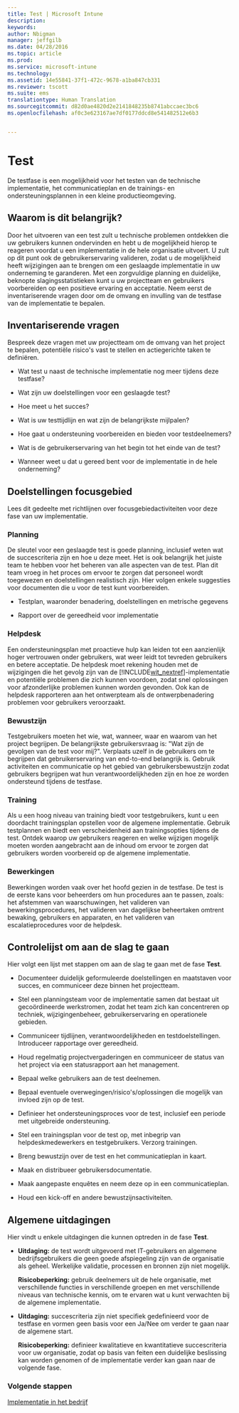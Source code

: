 ```yaml
---
title: Test | Microsoft Intune
description: 
keywords: 
author: Nbigman
manager: jeffgilb
ms.date: 04/28/2016
ms.topic: article
ms.prod: 
ms.service: microsoft-intune
ms.technology: 
ms.assetid: 14e55841-37f1-472c-9678-a1ba847cb331
ms.reviewer: tscott
ms.suite: ems
translationtype: Human Translation
ms.sourcegitcommit: d82d0ae4820d2e2141848235b8741abccaec3bc6
ms.openlocfilehash: af0c3e623167ae7df0177ddcd8e541482512e6b3


---
```


# Test
De testfase is een mogelijkheid voor het testen van de technische implementatie, het communicatieplan en de trainings- en ondersteuningsplannen in een kleine productieomgeving.

## Waarom is dit belangrijk?
Door het uitvoeren van een test zult u technische problemen ontdekken die uw gebruikers kunnen ondervinden en hebt u de mogelijkheid hierop te reageren voordat u een implementatie in de hele organisatie uitvoert. U zult op dit punt ook de gebruikerservaring valideren, zodat u de mogelijkheid heeft wijzigingen aan te brengen om een geslaagde implementatie in uw onderneming te garanderen. Met een zorgvuldige planning en duidelijke, beknopte slagingsstatistieken kunt u uw projectteam en gebruikers voorbereiden op een positieve ervaring en acceptatie.
Neem eerst de inventariserende vragen door om de omvang en invulling van de testfase van de implementatie te bepalen.

## Inventariserende vragen
Bespreek deze vragen met uw projectteam om de omvang van het project te bepalen, potentiële risico's vast te stellen en actiegerichte taken te definiëren.

-   Wat test u naast de technische implementatie nog meer tijdens deze testfase?

-   Wat zijn uw doelstellingen voor een geslaagde test?

-   Hoe meet u het succes?

-   Wat is uw testtijdlijn en wat zijn de belangrijkste mijlpalen?

-   Hoe gaat u ondersteuning voorbereiden en bieden voor testdeelnemers?

-   Wat is de gebruikerservaring van het begin tot het einde van de test?

-   Wanneer weet u dat u gereed bent voor de implementatie in de hele onderneming?

## Doelstellingen focusgebied
Lees dit gedeelte met richtlijnen over focusgebiedactiviteiten voor deze fase van uw implementatie.

### Planning
De sleutel voor een geslaagde test is goede planning, inclusief weten wat de succescriteria zijn en hoe u deze meet. Het is ook belangrijk het juiste team te hebben voor het beheren van alle aspecten van de test. Plan dit team vroeg in het proces om ervoor te zorgen dat personeel wordt toegewezen en doelstellingen realistisch zijn. Hier volgen enkele suggesties voor documenten die u voor de test kunt voorbereiden.

-   Testplan, waaronder benadering, doelstellingen en metrische gegevens

-   Rapport over de gereedheid voor implementatie

### Helpdesk
Een ondersteuningsplan met proactieve hulp kan leiden tot een aanzienlijk hoger vertrouwen onder gebruikers, wat weer leidt tot tevreden gebruikers en betere acceptatie. De helpdesk moet rekening houden met de wijzigingen die het gevolg zijn van de [!INCLUDE[wit_nextref](../includes/wit_nextref_md.md)]-implementatie en potentiële problemen die zich kunnen voordoen, zodat snel oplossingen voor afzonderlijke problemen kunnen worden gevonden. Ook kan de helpdesk rapporteren aan het ontwerpteam als de ontwerpbenadering problemen voor gebruikers veroorzaakt.

### Bewustzijn
Testgebruikers moeten het wie, wat, wanneer, waar en waarom van het project begrijpen. De belangrijkste gebruikersvraag is: "Wat zijn de gevolgen van de test voor mij?". Verplaats uzelf in de gebruikers om te begrijpen dat gebruikerservaring van end-to-end belangrijk is. Gebruik activiteiten en communicatie op het gebied van gebruikersbewustzijn zodat gebruikers begrijpen wat hun verantwoordelijkheden zijn en hoe ze worden ondersteund tijdens de testfase.

### Training
Als u een hoog niveau van training biedt voor testgebruikers, kunt u een doordacht trainingsplan opstellen voor de algemene implementatie. Gebruik testplannen en biedt een verscheidenheid aan trainingsopties tijdens de test. Ontdek waarop uw gebruikers reageren en welke wijzigen mogelijk moeten worden aangebracht aan de inhoud om ervoor te zorgen dat gebruikers worden voorbereid op de algemene implementatie.

### Bewerkingen
Bewerkingen worden vaak over het hoofd gezien in de testfase. De test is de eerste kans voor beheerders om hun procedures aan te passen, zoals: het afstemmen van waarschuwingen, het valideren van bewerkingsprocedures, het valideren van dagelijkse beheertaken omtrent bewaking, gebruikers en apparaten, en het valideren van escalatieprocedures voor de helpdesk.

## Controlelijst om aan de slag te gaan
Hier volgt een lijst met stappen om aan de slag te gaan met de fase **Test**.

-   Documenteer duidelijk geformuleerde doelstellingen en maatstaven voor succes, en communiceer deze binnen het projectteam.

-   Stel een planningsteam voor de implementatie samen dat bestaat uit gecoördineerde werkstromen, zodat het team zich kan concentreren op techniek, wijzigingenbeheer, gebruikerservaring en operationele gebieden.

-   Communiceer tijdlijnen, verantwoordelijkheden en testdoelstellingen. Introduceer rapportage over gereedheid.

-   Houd regelmatig projectvergaderingen en communiceer de status van het project via een statusrapport aan het management.

-   Bepaal welke gebruikers aan de test deelnemen.

-   Bepaal eventuele overwegingen/risico's/oplossingen die mogelijk van invloed zijn op de test.

-   Definieer het ondersteuningsproces voor de test, inclusief een periode met uitgebreide ondersteuning.

-   Stel een trainingsplan voor de test op, met inbegrip van helpdeskmedewerkers en testgebruikers. Verzorg trainingen.

-   Breng bewustzijn over de test en het communicatieplan in kaart.

-   Maak en distribueer gebruikersdocumentatie.

-   Maak aangepaste enquêtes en neem deze op in een communicatieplan.

-   Houd een kick-off en andere bewustzijnsactiviteiten.

## Algemene uitdagingen
Hier vindt u enkele uitdagingen die kunnen optreden in de fase **Test**.

-   **Uitdaging:** de test wordt uitgevoerd met IT-gebruikers en algemene bedrijfsgebruikers die geen goede afspiegeling zijn van de organisatie als geheel. Werkelijke validatie, processen en bronnen zijn niet mogelijk.

    **Risicobeperking:** gebruik deelnemers uit de hele organisatie, met verschillende functies in verschillende groepen en met verschillende niveaus van technische kennis, om te ervaren wat u kunt verwachten bij de algemene implementatie.

-   **Uitdaging:** succescriteria zijn niet specifiek gedefinieerd voor de testfase en vormen geen basis voor een Ja/Nee om verder te gaan naar de algemene start.

    **Risicobeperking:** definieer kwalitatieve en kwantitatieve succescriteria voor uw organisatie, zodat op basis van feiten een duidelijke beslissing kan worden genomen of de implementatie verder kan gaan naar de volgende fase.

### Volgende stappen
[Implementatie in het bedrijf](enterprise-rollout.md)



<!--HONumber=Jun16_HO4-->


